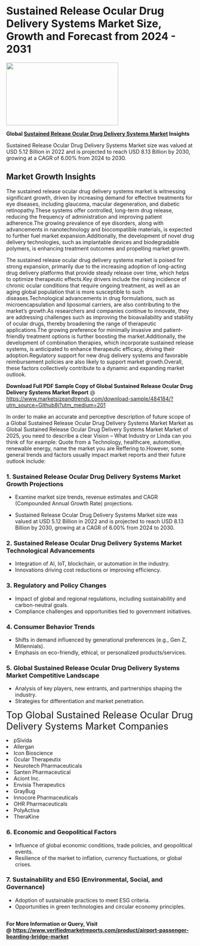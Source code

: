 <H1>Sustained Release Ocular Drug Delivery Systems Market Size, Growth and Forecast from 2024 - 2031</H1><img class="aligncenter size-medium wp-image-584254" src="https://thirdeyenews.in/wp-content/uploads/2024/09/Global-Market-Research-300x168.jpeg" alt="" width="300" height="168" /><p><strong>Global&nbsp;<a href="https://www.marketsizeandtrends.com/download-sample/484184/?utm_source=Github8j?utm_medium=201">Sustained Release Ocular Drug Delivery Systems Market</a> Insights</strong></p><p>Sustained Release Ocular Drug Delivery Systems Market size was valued at USD 5.12 Billion in 2022 and is projected to reach USD 8.13 Billion by 2030, growing at a CAGR of 6.00% from 2024 to 2030.</p><p><h2>Market Growth Insights</h2> <p>The sustained release ocular drug delivery systems market is witnessing significant growth, driven by increasing demand for effective treatments for eye diseases, including glaucoma, macular degeneration, and diabetic retinopathy.These systems offer controlled, long-term drug release, reducing the frequency of administration and improving patient adherence.The growing prevalence of eye disorders, along with advancements in nanotechnology and biocompatible materials, is expected to further fuel market expansion.Additionally, the development of novel drug delivery technologies, such as implantable devices and biodegradable polymers, is enhancing treatment outcomes and propelling market growth.</p> <p>The sustained release ocular drug delivery systems market is poised for strong expansion, primarily due to the increasing adoption of long-acting drug delivery platforms that provide steady release over time, which helps to optimize therapeutic effects.Key drivers include the rising incidence of chronic ocular conditions that require ongoing treatment, as well as an aging global population that is more susceptible to such diseases.Technological advancements in drug formulations, such as microencapsulation and liposomal carriers, are also contributing to the market’s growth.As researchers and companies continue to innovate, they are addressing challenges such as improving the bioavailability and stability of ocular drugs, thereby broadening the range of therapeutic applications.The growing preference for minimally invasive and patient-friendly treatment options is further boosting the market.Additionally, the development of combination therapies, which incorporate sustained release systems, is anticipated to enhance therapeutic efficacy, driving their adoption.Regulatory support for new drug delivery systems and favorable reimbursement policies are also likely to support market growth.Overall, these factors collectively contribute to a dynamic and expanding market outlook.<p><span class=""><strong>Download Full PDF Sample Copy of Global Sustained Release Ocular Drug Delivery Systems Market Report</strong> @ <a href="https://www.marketsizeandtrends.com/download-sample/484184/?utm_source=Github8j?utm_medium=201" target="_blank">https://www.marketsizeandtrends.com/download-sample/484184/?utm_source=Github8j?utm_medium=201</a></span></p><p>In order to make an accurate and perceptive description of future scope of a Global&nbsp;Sustained Release Ocular Drug Delivery Systems Market Market as Global&nbsp;Sustained Release Ocular Drug Delivery Systems Market Market of 2025, you need to describe a clear Vision &ndash; What Industry or Linda can you think of for example: Quote from a Technology, healthcare, automotive, renewable energy, name the market you are Reffering to.However, some general trends and factors usually impact market reports and their future outlook include:</p><h3>1.&nbsp;<strong>Sustained Release Ocular Drug Delivery Systems Market Growth Projections</strong></h3><ul><li>Examine market size trends, revenue estimates and CAGR (Compounded Annual Growth Rate) projections.</li><li><p>Sustained Release Ocular Drug Delivery Systems Market size was valued at USD 5.12 Billion in 2022 and is projected to reach USD 8.13 Billion by 2030, growing at a CAGR of 6.00% from 2024 to 2030.</p></li></ul><h3>2.&nbsp;<strong>Sustained Release Ocular Drug Delivery Systems Market Technological Advancements</strong></h3><ul><li>Integration of AI, IoT, blockchain, or automation in the industry.</li><li>Innovations driving cost reductions or improving efficiency.</li></ul><h3>3.&nbsp;<strong>Regulatory and Policy Changes</strong></h3><ul><li>Impact of global and regional regulations, including sustainability and carbon-neutral goals.</li><li>Compliance challenges and opportunities tied to government initiatives.</li></ul><h3>4.&nbsp;<strong>Consumer Behavior Trends</strong></h3><ul><li>Shifts in demand influenced by generational preferences (e.g., Gen Z, Millennials).</li><li>Emphasis on eco-friendly, ethical, or personalized products/services.</li></ul><h3>5.&nbsp;<strong>Global Sustained Release Ocular Drug Delivery Systems Market Competitive Landscape</strong></h3><ul><li>Analysis of key players, new entrants, and partnerships shaping the industry.</li><li>Strategies for differentiation and market penetration.</li></ul><p data-pm-slice="1 1 []"><span style="color: inherit; font-family: inherit; font-size: 25px;">Top Global Sustained Release Ocular Drug Delivery Systems Market Companies</span></p><div class="" data-test-id=""><p><li>pSivida</li><li> Allergan</li><li> Icon Bioscience</li><li> Ocular Therapeutix</li><li> Neurotech Pharmaceuticals</li><li> Santen Pharmaceutical</li><li> Aciont Inc.</li><li> Envisia Therapeutics</li><li> GrayBug</li><li> Innocore Pharmaceuticals</li><li> OHR Pharmaceuticals</li><li> PolyActiva</li><li> TheraKine</li></p></div><h3>6.&nbsp;<strong>Economic and Geopolitical Factors</strong></h3><ul><li>Influence of global economic conditions, trade policies, and geopolitical events.</li><li>Resilience of the market to inflation, currency fluctuations, or global crises.</li></ul><h3>7.&nbsp;<strong>Sustainability and ESG (Environmental, Social, and Governance)</strong></h3><ul><li>Adoption of sustainable practices to meet ESG criteria.</li><li>Opportunities in green technologies and circular economy principles.</li></ul><h2><strong style="font-size: 14px;">For More Information or Query, Visit @&nbsp;</strong><a style="background-color: #ffffff; font-size: 14px;" href="https://www.marketsizeandtrends.com/report/blood-brain-barrier-transport-drugs-market/" target="_blank">https://www.verifiedmarketreports.com/product/airport-passenger-boarding-bridge-market</a></h2>